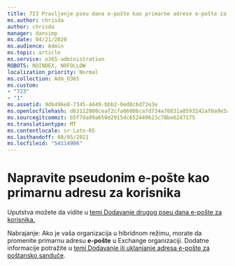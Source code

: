 ```yaml
---
title: 723 Pravljenje pseu dana e-pošte kao primarne adrese e-pošte za korisnika
ms.author: chrisda
author: chrisda
manager: dansimp
ms.date: 04/21/2020
ms.audience: Admin
ms.topic: article
ms.service: o365-administration
ROBOTS: NOINDEX, NOFOLLOW
localization_priority: Normal
ms.collection: Adm_O365
ms.custom:
- "723"
- "1"
ms.assetid: 9db496e8-7345-4449-bbb2-0ed8c6d72e3e
ms.openlocfilehash: d63112808ceaf2cfa66006ca7d734a78831a8593242af0a9e5ad86787e67cf1a
ms.sourcegitcommit: b5f7da89a650d2915dc652449623c78be6247175
ms.translationtype: MT
ms.contentlocale: sr-Latn-RS
ms.lasthandoff: 08/05/2021
ms.locfileid: "54114906"
---
```

# <a name="make-an-email-alias-the-primary-address-for-a-user"></a>Napravite pseudonim e-pošte kao primarnu adresu za korisnika

Uputstva možete da vidite u [temi Dodavanje drugog pseu dana e-pošte za korisnika.](https://docs.microsoft.com/microsoft-365/admin/email/add-another-email-alias-for-a-user)

Nabrajanje: Ako je vaša organizacija u hibridnom režimu, morate da promenite primarnu adresu **e-pošte** u Exchange organizaciji. Dodatne informacije potražite u [temi Dodavanje ili uklanjanje adresa e-pošte za poštansko sanduče](https://technet.microsoft.com/library/bb123794.aspx).
